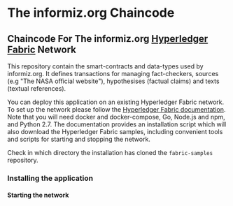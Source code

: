 # The informiz.org Chaincode
## Chaincode For The informiz.org [Hyperledger Fabric](https://www.ibm.com/blockchain/hyperledger "IBM") Network
This repository contain the smart-contracts and data-types used by informiz.org. It defines transactions for managing 
fact-checkers, sources (e.g "The NASA official website"), hypothesises (factual claims) and texts (textual references).

You can deploy this application on an existing Hyperledger Fabric network. To set up the network please follow the 
[Hyperledger Fabric documentation](https://hyperledger-fabric.readthedocs.io/en/release-1.4/getting_started.html). 
Note that you will need docker and docker-compose, Go, Node.js and npm, and Python 2.7. The documentation provides an 
installation script which will also download the Hyperledger Fabric samples, including convenient tools and scripts 
for starting and stopping the network.

Check in which directory the installation has cloned the `fabric-samples` repository.

### Installing the application
#### Starting the network
 